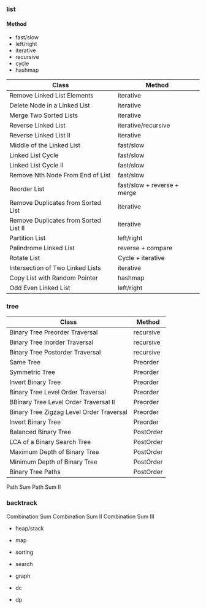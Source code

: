### list
#### Method
 * fast/slow
 * left/right
 * iterative
 * recursive
 * cycle
 * hashmap

|  Class | Method |
|  ----  | ----  |
| Remove Linked List Elements              | iterative                    |
| Delete Node in a Linked List             | iterative                    |
| Merge Two Sorted Lists                   | iterative                    |
| Reverse Linked List                      | iterative/recursive          |
| Reverse Linked List II                   | iterative                    |
| Middle of the Linked List                | fast/slow                    |
| Linked List Cycle                        | fast/slow                    |
| Linked List Cycle II                     | fast/slow                    |
| Remove Nth Node From End of List         | fast/slow                    |
| Reorder List                             | fast/slow + reverse + merge  |
| Remove Duplicates from Sorted List       | iterative                    |
| Remove Duplicates from Sorted List II    | iterative                    |
| Partition List                           | left/right                   |
| Palindrome Linked List                   | reverse + compare            |
| Rotate List                              | Cycle + iterative            |
| Intersection of Two Linked Lists         | iterative                    |
| Copy List with Random Pointer            | hashmap                      |
| Odd Even Linked List                     | left/right                   |
 
### tree
|  Class | Method | 
|  ----  | ----  | 
| Binary Tree Preorder Traversal           | recursive                    |
| Binary Tree Inorder Traversal            | recursive                    |
| Binary Tree Postorder Traversal          | recursive                    |
| Same Tree                                | Preorder                     |
| Symmetric Tree                           | Preorder                     |
| Invert Binary Tree                       | Preorder                     |
| Binary Tree Level Order Traversal        | Preorder                     |
| BBinary Tree Level Order Traversal II    | Preorder                     |
| Binary Tree Zigzag Level Order Traversal | Preorder                     |
| Invert Binary Tree                       | Preorder                     |
| Balanced Binary Tree                     | PostOrder                    | 
| LCA of a Binary Search Tree              | PostOrder                    |
| Maximum Depth of Binary Tree             | PostOrder                    |
| Minimum Depth of Binary Tree             | PostOrder                    |
| Binary Tree Paths                        | PostOrder                    |
Path Sum
Path Sum II


### backtrack
Combination Sum
Combination Sum II
Combination Sum III

* heap/stack

* map

* sorting

* search

* graph

* dc

* dp
